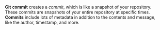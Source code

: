 **Git** **commit** creates a *commit*, which is like a snapshot of your repository. These commits are snapshots of your entire repository at specific times. **Commits** include lots of metadata in addition to the contents and message, like the author, timestamp, and more.
